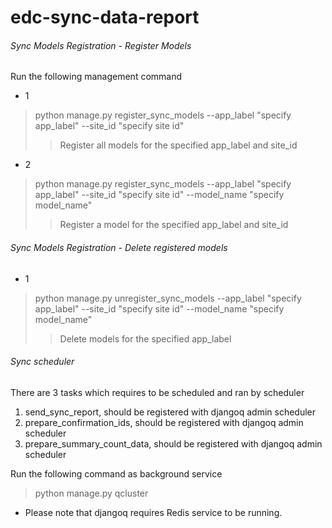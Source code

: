 # edc-sync-data-report

###### Sync Models Registration - Register Models

Run the following management command

*  1
 > python manage.py register_sync_models
     --app_label "specify app_label" --site_id "specify site id"
 >> Register all models for the specified app_label and site_id
 
* 2
> python manage.py register_sync_models
     --app_label "specify app_label" --site_id "specify site id" --model_name "specify model_name" 
 >> Register a model for the specified app_label and site_id 

###### Sync Models Registration - Delete registered models

* 1
> python manage.py unregister_sync_models
     --app_label "specify app_label" --site_id "specify site id" --model_name "specify model_name" 
 >> Delete models for the specified app_label

###### Sync scheduler

There are 3 tasks which requires to be scheduled and ran by scheduler
1. send_sync_report, should be registered with djangoq admin scheduler
2. prepare_confirmation_ids, should be registered with djangoq admin scheduler
3. prepare_summary_count_data, should be registered with djangoq admin scheduler

Run the following command as background service
> python manage.py qcluster
* Please note that djangoq requires Redis service to be running.